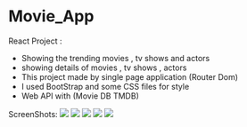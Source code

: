 # Movie_App
React Project :
<ul>
  <li>Showing the trending movies , tv shows and actors</li>
  <li>showing details of movies , tv shows , actors </li>
  <li>This project made by single page application (Router Dom)</li>
  <li>I used BootStrap and some CSS files for style</li>
  <li>Web API with (Movie DB TMDB)</li>
</ul>

ScreenShots:
<img src="https://user-images.githubusercontent.com/125100238/235533668-4f97a0fd-cd90-47a0-be6e-293b54f307c2.png">
<img src="https://user-images.githubusercontent.com/125100238/235533681-b2cf52f1-6df7-4168-afb4-f6bc3b13a48a.png">
<img src="https://user-images.githubusercontent.com/125100238/235533698-553080db-8d96-474e-9f7b-5284694452ac.png">
<img src="https://user-images.githubusercontent.com/125100238/235533702-976b4870-9894-47de-9d99-0cda551f9b79.png">
<img src="https://user-images.githubusercontent.com/125100238/235533714-9e9120ef-9edd-45cb-a345-acad497677a3.png">
